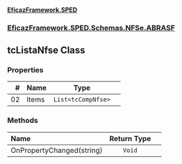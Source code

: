 #### [EficazFramework.SPED](EficazFrameworkSPED.md 'EficazFramework SPED')
### [EficazFramework.SPED.Schemas.NFSe.ABRASF](EficazFramework.SPED.Schemas.NFSe.ABRASF.md 'EficazFramework.SPED.Schemas.NFSe.ABRASF')

## tcListaNfse Class
### Properties

| # | Name | Type | |
| ---: | :--- | :---: | :--- |
| 02 | Items | `List<tcCompNfse>` |  |
### Methods

| Name | Return Type | |
| :--- | :---: | :--- |
| OnPropertyChanged(string) | `Void` |  |
